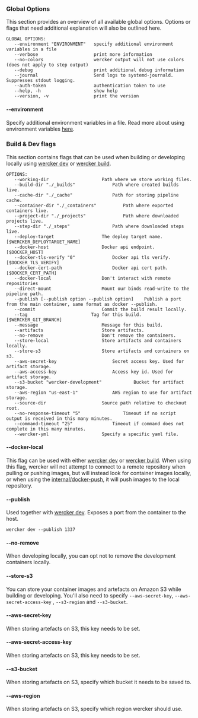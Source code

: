 ### Global Options

This section provides an overview of all available global options. Options or
flags that need additional explanation will also be outlined here.

```no-highlight
GLOBAL OPTIONS:
   --environment "ENVIRONMENT"   specify additional environment variables in a file
   --verbose                     print more information
   --no-colors                   wercker output will not use colors (does not apply to step output)
   --debug                       print additional debug information
   --journal                     Send logs to systemd-journald. Suppresses stdout logging.
   --auth-token                  authentication token to use
   --help, -h                    show help
   --version, -v                 print the version
```

#### --environment

Specify additional environment variables in a file. Read more about using 
environment variables [here](/cli/configuration/environment-variables.html).

### Build & Dev flags

This section contains flags that can be used when building or developing
locally using [wercker dev](/cli/usage/developing.html) or
[wercker build](/cli/usage/building.html).

```no-highlight
OPTIONS:
   --working-dir 					Path where we store working files.
   --build-dir "./_builds"				Path where created builds live.
   --cache-dir "./_cache"				Path for storing pipeline cache.
   --container-dir "./_containers"			Path where exported containers live.
   --project-dir "./_projects"				Path where downloaded projects live.
   --step-dir "./_steps"				Path where downloaded steps live.
   --deploy-target 					The deploy target name. [$WERCKER_DEPLOYTARGET_NAME]
   --docker-host 					Docker api endpoint. [$DOCKER_HOST]
   --docker-tls-verify "0"				Docker api tls verify. [$DOCKER_TLS_VERIFY]
   --docker-cert-path 					Docker api cert path. [$DOCKER_CERT_PATH]
   --docker-local					Don't interact with remote repositories
   --direct-mount					Mount our binds read-write to the pipeline path.
   --publish [--publish option --publish option]	Publish a port from the main container, same format as docker --publish.
   --commit 						Commit the build result locally.
   --tag 						Tag for this build. [$WERCKER_GIT_BRANCH]
   --message 						Message for this build.
   --artifacts						Store artifacts.
   --no-remove						Don't remove the containers.
   --store-local					Store artifacts and containers locally.
   --store-s3						Store artifacts and containers on s3.
   --aws-secret-key 					Secret access key. Used for artifact storage.
   --aws-access-key 					Access key id. Used for artifact storage.
   --s3-bucket "wercker-development"			Bucket for artifact storage.
   --aws-region "us-east-1"				AWS region to use for artifact storage.
   --source-dir 					Source path relative to checkout root.
   --no-response-timeout "5"				Timeout if no script output is received in this many minutes.
   --command-timeout "25"				Timeout if command does not complete in this many minutes.
   --wercker-yml 					Specify a specific yaml file.
```

#### --docker-local

This flag can be used with either [wercker dev](/cli/usage/developing.html) or
[wercker build](/cli/usage/building.html). When using this flag, wercker will
not attempt to connect to a remote repository when pulling or pushing images,
but will instead look for container images locally, or when using the
[internal/docker-push](/docs/steps/internal-steps.html#docker-push), it will
push images to the local repository.

#### --publish

Used together with [wercker dev](/cli/usage/developing.html). Exposes a port from
the container to the host.

`wercker dev --publish 1337`

#### --no-remove

When developing locally, you can opt not to remove the development containers
locally.

#### --store-s3

You can store your container images and artefacts on Amazon S3 while building
or developing. You'll also need to specify `--aws-secret-key`,
`--aws-secret-access-key` , `--s3-region` and `--s3-bucket`.

#### --aws-secret-key

When storing artefacts on S3, this key needs to be set.

#### --aws-secret-access-key

When storing artefacts on S3, this key needs to be set.

#### --s3-bucket

When storing artefacts on S3, specify which bucket it needs to be saved to.

#### --aws-region

When storing artefacts on S3, specify which region wercker should use.

